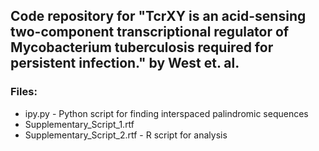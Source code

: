 ## Code repository for "TcrXY is an acid-sensing two-component transcriptional regulator of Mycobacterium tuberculosis required for persistent infection." by West et. al.

### Files:
* ipy.py - Python script for finding interspaced palindromic sequences
* Supplementary_Script_1.rtf
* Supplementary_Script_2.rtf - R script for analysis
